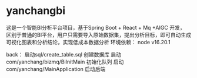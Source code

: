 # yanchangbi
这是一个智能BI分析平台项目，基于Spring Boot + React + Mq +AIGC 开发，
区别于普通的BI平台，用户只需要导入原始数据集，提出分析目标，即可自动生成可视化图表和分析结论，实现低成本数据分析
环境依赖：
node v16.20.1

back：
启动sql/create_table.sql 创建数据库
启动com/yanchang/bizmq/BiInitMain 初始化队列
启动com/yanchang/MainApplication 启动后端
